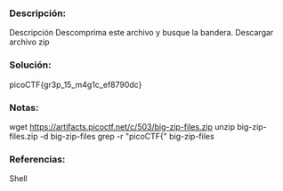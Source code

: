 ### Descripción: 
Descripción
Descomprima este archivo y busque la bandera.
Descargar archivo zip
### Solución:
picoCTF{gr3p_15_m4g1c_ef8790dc}
### Notas:
wget https://artifacts.picoctf.net/c/503/big-zip-files.zip
unzip big-zip-files.zip -d big-zip-files
grep -r "picoCTF{" big-zip-files

### Referencias:
Shell
